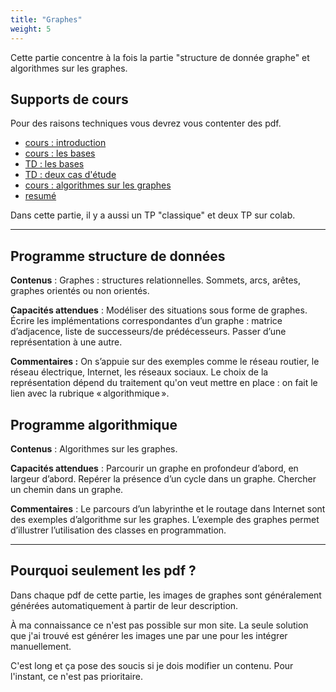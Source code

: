 ```yaml
---
title: "Graphes"
weight: 5
---
```


Cette partie concentre à la fois la partie "structure de donnée graphe"
et algorithmes sur les graphes.

## Supports de cours

Pour des raisons techniques vous devrez vous contenter des pdf.



* [cours : introduction](/uploads/docnsitale/graphes/1_intro_print.pdf)
* [cours : les bases](/uploads/docnsitale/graphes/2_cours_print.pdf)
* [TD : les bases](/uploads/docnsitale/graphes/3_td_bases.pdf)
* [TD : deux cas d'étude](/uploads/docnsitale/graphes/4_td_etude.pdf)
* [cours : algorithmes sur les graphes](/uploads/docnsitale/graphes/6_cours_algos_graphes.pdf)
* [resumé](/uploads/docnsitale/graphes/graphe_resume.pdf)

Dans cette partie, il y a aussi un TP "classique" et deux TP sur colab.

---

## Programme structure de données

**Contenus** : Graphes : structures relationnelles. Sommets, arcs, arêtes,
graphes orientés ou non orientés.

**Capacités attendues** : Modéliser des situations sous forme de graphes.
Écrire les implémentations correspondantes d’un graphe : matrice d’adjacence,
liste de successeurs/de prédécesseurs. Passer d’une représentation à
une autre.

**Commentaires :** On s’appuie sur des exemples comme le réseau routier, le
réseau électrique, Internet, les réseaux sociaux. Le choix de la représentation
dépend du traitement qu'on veut mettre en place : on fait le lien avec la
rubrique « algorithmique ».

## Programme algorithmique

**Contenus** : Algorithmes sur les graphes.

**Capacités attendues** : Parcourir un graphe en profondeur d’abord, en largeur
d’abord. Repérer la présence d’un cycle dans un graphe. Chercher un chemin dans
un graphe.

**Commentaires** : Le parcours d’un labyrinthe et le routage dans Internet sont
des exemples d’algorithme sur les graphes. L’exemple des graphes permet
d’illustrer l’utilisation des classes en programmation.


---

## Pourquoi seulement les pdf ?

Dans chaque pdf de cette partie, les images de graphes sont généralement
générées automatiquement à partir de leur description.

À ma connaissance ce n'est pas possible sur mon site. La seule solution que j'ai
trouvé est générer les images une par une pour les intégrer manuellement.

C'est long et ça pose des soucis si je dois modifier un contenu.
Pour l'instant, ce n'est pas prioritaire.
